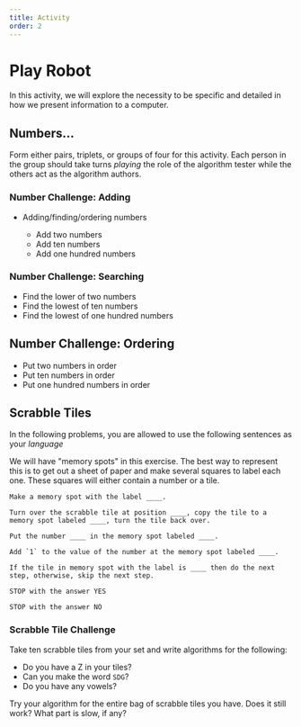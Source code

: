 ```yaml
---
title: Activity
order: 2
---
```


# Play Robot

In this activity, we will explore the necessity to be specific and detailed in
how we present information to a computer.

## Numbers...

Form either pairs, triplets, or groups of four for this activity. Each person in
the group should take turns _playing_ the role of the algorithm tester while the
others act as the algorithm authors.

### Number Challenge: Adding

- Adding/finding/ordering numbers

  - Add two numbers
  - Add ten numbers
  - Add one hundred numbers

### Number Challenge: Searching

- Find the lower of two numbers
- Find the lowest of ten numbers
- Find the lowest of one hundred numbers

## Number Challenge: Ordering

- Put two numbers in order
- Put ten numbers in order
- Put one hundred numbers in order

## Scrabble Tiles

In the following problems, you are allowed to use the following sentences as
your _language_

We will have "memory spots" in this exercise. The best way to represent this is
to get out a sheet of paper and make several squares to label each one. These
squares will either contain a number or a tile.

```
Make a memory spot with the label ____.

Turn over the scrabble tile at position ____, copy the tile to a memory spot labeled ____, turn the tile back over.

Put the number ____ in the memory spot labeled ____.

Add `1` to the value of the number at the memory spot labeled ____.

If the tile in memory spot with the label is ____ then do the next step, otherwise, skip the next step.

STOP with the answer YES

STOP with the answer NO
```

### Scrabble Tile Challenge

Take ten scrabble tiles from your set and write algorithms for the following:

- Do you have a Z in your tiles?
- Can you make the word `SDG`?
- Do you have any vowels?

Try your algorithm for the entire bag of scrabble tiles you have. Does it still
work? What part is slow, if any?

